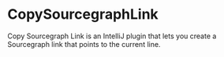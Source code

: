 # CopySourcegraphLink

Copy Sourcegraph Link is an IntelliJ plugin that lets you create a Sourcegraph link that points to the current line.
